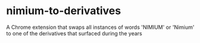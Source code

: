 nimium-to-derivatives
=====================

A Chrome extension that swaps all instances of words 'NIMIUM' or 'Nimium' to one of the derivatives that surfaced during the years
